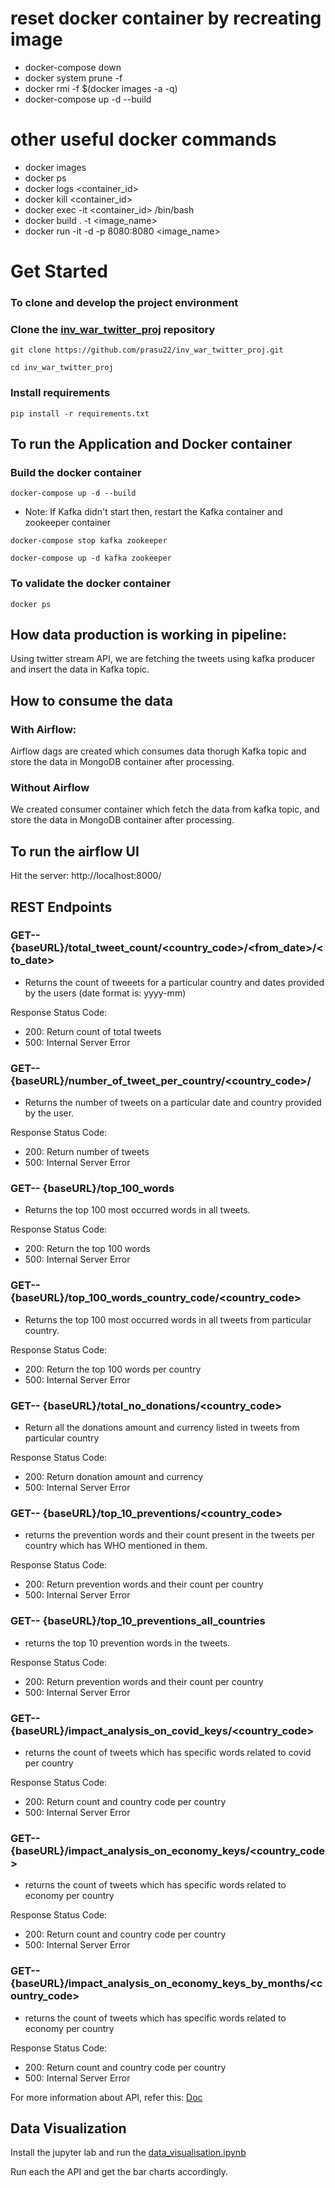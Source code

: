 # reset docker container by recreating image
- docker-compose down
- docker system prune -f
- docker rmi -f $(docker images -a -q)
- docker-compose up -d --build

# other useful docker commands
- docker images
- docker ps
- docker logs <container_id>
- docker kill <container_id>
- docker exec -it <container_id> /bin/bash
- docker build . -t <image_name>
- docker run -it -d -p 8080:8080 <image_name>



# Get Started

### To clone and develop the project environment


### Clone the [inv_war_twitter_proj](https://github.com/prasu22/inv_war_twitter_proj) repository
```
git clone https://github.com/prasu22/inv_war_twitter_proj.git
```
```
cd inv_war_twitter_proj
```

### Install requirements
```
pip install -r requirements.txt
```


## To run the Application and Docker container

### Build the docker container
```
docker-compose up -d --build
```

- Note: If Kafka didn't start then, restart the Kafka container and zookeeper container
```
docker-compose stop kafka zookeeper
```
```
docker-compose up -d kafka zookeeper
```

### To validate the docker container

```
docker ps
```

## How data production is working in pipeline:

Using twitter stream API, we are fetching the tweets using kafka producer and insert the data in Kafka topic.

## How to consume the data

### With Airflow:

Airflow dags are created which consumes data thorugh Kafka topic and store the data in MongoDB container after processing.

### Without Airflow

We created consumer container which fetch the data from kafka topic, and store the data in MongoDB container after processing.

## To run the airflow UI

Hit the server: http://localhost:8000/




## REST Endpoints


### GET-- {baseURL}/total_tweet_count/<country_code>/<from_date>/<to_date>
- Returns the count of tweeets for a particular country and dates provided by the users (date format is: yyyy-mm)

Response Status Code: 
- 200: Return count of total tweets
- 500: Internal Server Error

### GET-- {baseURL}/number_of_tweet_per_country/<country_code>/<date>
- Returns the number of tweets on a particular date and country provided by the user.

Response Status Code: 
- 200: Return number of tweets
- 500: Internal Server Error

  
### GET-- {baseURL}/top_100_words
- Returns the top 100 most occurred words in all tweets.
  
Response Status Code: 
- 200: Return the top 100 words
- 500: Internal Server Error
  
  
### GET-- {baseURL}/top_100_words_country_code/<country_code>
- Returns the top 100 most occurred words in all tweets from particular country.
  
Response Status Code: 
- 200: Return the top 100 words per country
- 500: Internal Server Error
  

### GET-- {baseURL}/total_no_donations/<country_code>
- Return all the donations amount and currency listed in tweets from particular country
  
Response Status Code: 
- 200: Return donation amount and currency
- 500: Internal Server Error
  

### GET-- {baseURL}/top_10_preventions/<country_code>
- returns the prevention words and their count present in the tweets per country which has WHO mentioned in them.
  
Response Status Code: 
  - 200: Return prevention words and their count per country
  - 500: Internal Server Error
 
 
### GET-- {baseURL}/top_10_preventions_all_countries
- returns the top 10 prevention words in the tweets.
  
Response Status Code: 
  - 200: Return prevention words and their count per country
  - 500: Internal Server Error 
 
 
### GET-- {baseURL}/impact_analysis_on_covid_keys/<country_code>
- returns the count of tweets which has specific words related to covid per country
 
 Response Status Code: 
  - 200: Return count and country code per country
  - 500: Internal Server Error
  
 
 ### GET-- {baseURL}/impact_analysis_on_economy_keys/<country_code>
- returns the count of tweets which has specific words related to economy per country
 
 Response Status Code: 
  - 200: Return count and country code per country
  - 500: Internal Server Error 
  

 ### GET-- {baseURL}/impact_analysis_on_economy_keys_by_months/<country_code>
- returns the count of tweets which has specific words related to economy per country
 
 Response Status Code: 
  - 200: Return count and country code per country
  - 500: Internal Server Error 

 For more information about API, refer this: [Doc](https://docs.google.com/document/d/11Y_E7dSwzooN6lTaS5ROtsU5Qge4SWvyZ0kYmn3yxBE/edit)

 ## Data Visualization
  
 Install the jupyter lab and run the [data_visualisation.ipynb](https://github.com/prasu22/inv_war_twitter_proj/blob/develop/data_visualisation.ipynb)
  
 Run each the API and get the bar charts accordingly.
  
